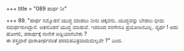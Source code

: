 +++
title = "089 ಪಾರ್ಥ ನೀ"

+++
89. "ಪಾರ್ಥ ನಮ್ಮೊಡನೆ ಯುದ್ಧ ಮಾಡಲು ನೀನು ಚಿಕ್ಕವನು. ಯುದ್ಧವನ್ನು ಬೇಡಲು ಭೀಮ ಸಮರ್ಥನಾಗಿದ್ದಾನೆ. ಆತನೊಡನೆ ಯುದ್ಧ ಮಾಡುವೆ. ಇದರಿಂದ ನನಗೇನೂ ಪ್ರಯೋಜನವಿಲ್ಲ. ವ್ಯರ್ಥ ! ಅದು ಹೋಗಲಿ, ಪರಾರ್ಥಕ್ಕೆ ನಾನೇಕೆ ಅಡ್ಡಿಯಾಗಬೇಕು ?   
ಈ ಶಸ್ತ್ರಧಾರೆ ಧಾರಾತೀರ್ಥದಂತೆ ಪರಮಪವಿತ್ರವಾದುದುಲ್ಲವೇ ?" ಎಂದ.